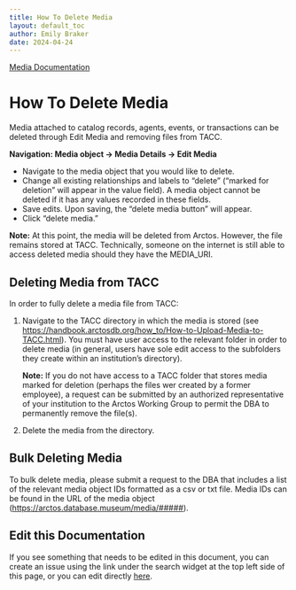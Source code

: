 ```yaml
---
title: How To Delete Media
layout: default_toc
author: Emily Braker
date: 2024-04-24
---
```


[Media Documentation](https://handbook.arctosdb.org/documentation/media.html)

# How To Delete Media

Media attached to catalog records, agents, events, or transactions can be deleted through Edit Media and removing files from TACC.

**Navigation: Media object -> Media Details -> Edit Media**

* Navigate to the media object that you would like to delete.
* Change all existing relationships and labels to “delete” (“marked for deletion” will appear in the value field). A media object cannot be deleted if it has any values recorded in these fields.
* Save edits. Upon saving, the “delete media button” will appear.
* Click “delete media.”

**Note:** At this point, the media will be deleted from Arctos. However, the file remains stored at TACC. Technically, someone on the internet is still able to access deleted media should they have the MEDIA_URI. 

## Deleting Media from TACC

In order to fully delete a media file from TACC:
1.	Navigate to the TACC directory in which the media is stored (see https://handbook.arctosdb.org/how_to/How-to-Upload-Media-to-TACC.html). You must have user access to the relevant folder in order to delete media (in general, users have sole edit access to the subfolders they create within an institution’s directory).

    **Note:** If you do not have access to a TACC folder that stores media marked for deletion (perhaps the files wer created by a former employee), a request can be submitted by an authorized representative of your institution to the Arctos Working Group to permit the DBA to permanently remove the file(s).

2.	Delete the media from the directory.

## Bulk Deleting Media
To bulk delete media, please submit a request to the DBA that includes a list of the relevant media object IDs formatted as a csv or txt file. Media IDs can be found in the URL of the media object (https://arctos.database.museum/media/#####).

## Edit this Documentation

If you see something that needs to be edited in this document, you can create an issue using the link under the search widget at the top left side of this page, or you can edit directly <a href="https://github.com/ArctosDB/documentation-wiki/edit/gh-pages/_how_to/How-To-Delete-Media.markdown" target="_blank">here</a>.

